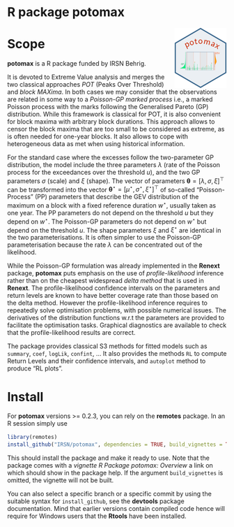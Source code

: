 R package potomax
================

<a href="https://irsn.github.io/potomax/"><img src="man/figures/logo.png" align="right" height="138" alt="potomax website"/></a>

<!-- README.md is generated from README.Rmd. Please edit that file -->

# Scope

**potomax** is a R package funded by IRSN Behrig.

It is devoted to Extreme Value analysis and merges the two classical
approaches *POT* (Peaks Over Threshold) and *block MAXima*. In both
cases we may consider that the observations are related in some way to a
*Poisson-GP marked process* i.e., a marked Poisson process with the
marks following the Generalised Pareto (GP) distribution. While this
framework is classical for POT, it is also convenient for block maxima
with arbitrary block durations. This approach allows to censor the block
maxima that are too small to be considered as extreme, as is often
needed for one-year blocks. It also allows to cope with heterogeneous
data as met when using historical information.

For the standard case where the excesses follow the two-parameter GP
distribution, the model include the three parameters $\lambda$ (rate of
the Poisson process for the exceedances over the threshold $u$), and the
two GP parameters $\sigma$ (scale) and $\xi$ (shape). The vector of
parameters $\boldsymbol{\theta} = [\lambda, \, \sigma,\, \xi]^\top$ can
be transformed into the vector
$\boldsymbol{\theta}^\star = [\mu^\star, \, \sigma^\star, \,\xi^\star]^\top$
of so-called “Poisson-Process” (PP) parameters that describe the GEV
distribution of the maximum on a block with a fixed reference duration
$w^\star$, usually taken as one year. The PP parameters do not depend on
the threshold $u$ but they depend on $w^\star$. The Poisson-GP
parameters do not depend on $w^\star$ but depend on the threshold $u$.
The shape parameters $\xi$ and $\xi^\star$ are identical in the two
parameterisations. It is often simpler to use the Poisson-GP
parameterisation because the rate $\lambda$ can be concentrated out of
the likelihood.

While the Poisson-GP formulation was already implemented in the
**Renext** package, **potomax** puts emphasis on the use of
*profile-likelihood* inference rather than on the cheapest widespread
*delta method* that is used in **Renext**. The profile-likelihood
confidence intervals on the parameters and return levels are known to
have better coverage rate than those based on the delta method. However
the profile-likelihood inference requires to repeatedly solve
optimisation problems, with possible numerical issues. The derivatives
of the distribution functions w.r.t the parameters are provided to
facilitate the optimisation tasks. Graphical diagnostics are available
to check that the profile-likelihood results are correct.

The package provides classical S3 methods for fitted models such as
`summary`, `coef`, `logLik`, `confint`, … It also provides the methods
`RL` to compute Return Levels and their confidence intervals, and
`autoplot` method to produce “RL plots”.

# Install

For **potomax** versions \>= 0.2.3, you can rely on the **remotes**
package. In an R session simply use

``` r
library(remotes)
install_github("IRSN/potomax", dependencies = TRUE, build_vignettes = TRUE))
```

This should install the package and make it ready to use. Note that the
package comes with a *vignette* *R Package potomax: Overview* a link on
which should show in the package help. If the argument `build_vignettes`
is omitted, the vignette will not be built.

You can also select a specific branch or a specific commit by using the
suitable syntax for `install_github`, see the **devtools** package
documentation. Mind that earlier versions contain compiled code hence
will require for Windows users that the **Rtools** have been installed.
